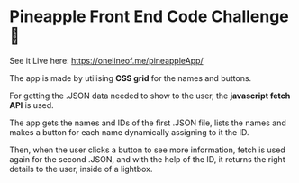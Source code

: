 # Pineapple Front End Code Challenge :pineapple:

See it Live here: https://onelineof.me/pineappleApp/

The app is made by utilising **CSS grid** for the names and buttons.

For getting the .JSON data needed to show to the user, the **javascript fetch API** is used.

The app gets the names and IDs of the first .JSON file, lists the names and makes a button for each name dynamically assigning to it the ID.

Then, when the user clicks a button to see more information, fetch is used again for the second .JSON, and with the help of the ID, it returns the right details to the user, inside of a lightbox.